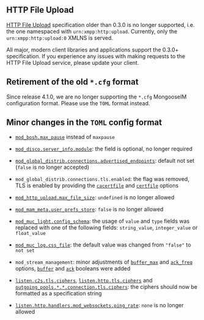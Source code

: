 ## HTTP File Upload

[HTTP File Upload](https://xmpp.org/extensions/xep-0363.html) specification older than 0.3.0 is no longer supported, i.e. the one namespaced with `urn:xmpp:http:upload`.
Currently, only the `urn:xmpp:http:upload:0` XMLNS is served.

All major, modern client libraries and applications support the 0.3.0+ specification.
If you experience any issues with making requests to the HTTP File Upload service, please update your client.

## Retirement of the old `*.cfg` format

Since release 4.1.0, we are no longer supporting the `*.cfg` MongooseIM configuration format. Please use the `TOML` format instead.

## Minor changes in the `TOML` config format

* [`mod_bosh.max_pause`](../modules/mod_bosh.md#modulesmod_boshmax_pause) instead of `maxpause`

* [`mod_disco.server_info.module`](../modules/mod_disco.md#modulesmod_discoserver_info): the field is optional, no longer required

* [`mod_global_distrib.connections.advertised_endpoints`](../modules/mod_global_distrib.md#modulesmod_global_distribconnectionsadvertised_endpoints): default not set (`false` is no longer accepted)

* `mod_global_distrib.connections.tls.enabled`: the flag was removed, TLS is enabled by providing the [`cacertfile`](../modules/mod_global_distrib.md#modulesmod_global_distribconnectionstlscacertfile) and [`certfile`](../modules/mod_global_distrib.md#modulesmod_global_distribconnectionstlscertfile) options

* [`mod_http_upload.max_file_size`](../modules/mod_http_upload.md#modulesmod_http_uploadmax_file_size): `undefined` is no longer allowed

* [`mod_mam_meta.user_prefs_store`](../modules/mod_mam.md#modulesmod_mam_metauser_prefs_store): `false` is no longer allowed

* [`mod_muc_light.config_schema`](../modules/mod_muc_light.md#modulesmod_muc_lightconfig_schema): the usage of `value` and `type` fields was replaced with one of the following fields: `string_value`, `integer_value` or `float_value`

* [`mod_muc_log.css_file`](../modules/mod_muc_log.md#modulesmod_muc_logcss_file): the default value was changed from `"false"` to `not set`

* `mod_stream_management`: minor adjustments of [`buffer_max`](../modules/mod_stream_management.md#modulesmod_stream_managementbuffer_max) and [`ack_freq`](../modules/mod_stream_management.md#modulesmod_stream_managementack_freq) options, [`buffer`](../modules/mod_stream_management.md#modulesmod_stream_managementbuffer) and [`ack`](../modules/mod_stream_management.md#modulesmod_stream_managementack) booleans were added

* [`listen.c2s.tls.ciphers`](../listeners/listen-c2s.md#listenc2stlsciphers), [`listen.http.tls.ciphers`](../listeners/listen-http.md#tls-https-options) and [`outgoing_pools.*.*.connection.tls.ciphers`](../configuration/outgoing-connections.md#outgoing_poolsconnectiontlsciphers): the ciphers should now be formatted as a specification string

* [`listen.http.handlers.mod_websockets.ping_rate`](../listeners/listen-http.md#listenhttphandlersmod_websocketsping_rate): `none` is no longer allowed
